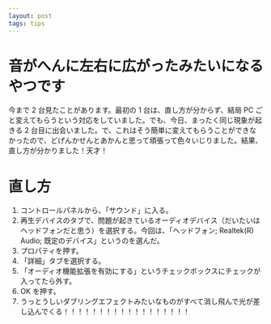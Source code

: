 ```yaml
---
layout: post
tags: tips
---
```


# 音がへんに左右に広がったみたいになるやつです

今まで 2 台見たことがあります。最初の 1 台は、直し方が分からず、結局 PC ごと変えてもらうという対応をしていました。でも、今日、まったく同じ現象が起きる 2 台目に出会いました。で、これはそう簡単に変えてもらうことができなかったので、どげんかせんとあかんと思って頑張って色々いじりました。結果、直し方が分かりました！天才！

# 直し方

1. コントロールパネルから、「サウンド」に入る。
2. 再生デバイスのタブで、問題が起きているオーディオデバイス（だいたいはヘッドフォンだと思う）を選択する。今回は、「ヘッドフォン; Realtek(R) Audio; 既定のデバイス」というのを選んだ。
3. プロパティを押す。
4. 「詳細」タブを選択する。
5. 「オーディオ機能拡張を有効にする」というチェックボックスにチェックが入ってたら外す。
6. OK を押す。
7. うっとうしいダブリングエフェクトみたいなものがすべて消し飛んで光が差し込んでくる！！！！！！！！！！！！！！！！！！
